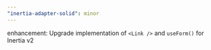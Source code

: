 ```yaml
---
"inertia-adapter-solid": minor
---
```


enhancement: Upgrade implementation of `<Link />` and `useForm()` for Inertia v2
